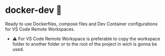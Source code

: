 # docker-dev 🐳
Ready to use Dockerfiles, compose files and Dev Container configurations for VS Code Remote Workspaces.
- ⚠️ For VS Code Remote Workspace is preferable to copy the workspace folder to another folder or to the root of the project in wich is gonna be used.
